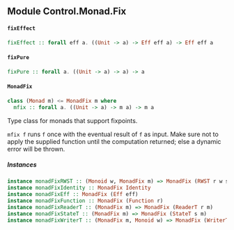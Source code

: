 ## Module Control.Monad.Fix

#### `fixEffect`

``` purescript
fixEffect :: forall eff a. ((Unit -> a) -> Eff eff a) -> Eff eff a
```

#### `fixPure`

``` purescript
fixPure :: forall a. ((Unit -> a) -> a) -> a
```

#### `MonadFix`

``` purescript
class (Monad m) <= MonadFix m where
  mfix :: forall a. ((Unit -> a) -> m a) -> m a
```

Type class for monads that support fixpoints.

`mfix f` runs `f` once with the eventual result of `f` as input. Make sure
not to apply the supplied function until the computation returned; else
a dynamic error will be thrown.

##### Instances
``` purescript
instance monadFixRWST :: (Monoid w, MonadFix m) => MonadFix (RWST r w s m)
instance monadFixIdentity :: MonadFix Identity
instance monadFixEff :: MonadFix (Eff eff)
instance monadFixFunction :: MonadFix (Function r)
instance monadFixReaderT :: (MonadFix m) => MonadFix (ReaderT r m)
instance monadFixStateT :: (MonadFix m) => MonadFix (StateT s m)
instance monadFixWriterT :: (MonadFix m, Monoid w) => MonadFix (WriterT w m)
```


